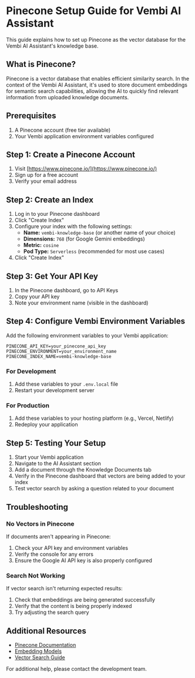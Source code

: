 # Pinecone Setup Guide for Vembi AI Assistant

This guide explains how to set up Pinecone as the vector database for the Vembi AI Assistant's knowledge base.

## What is Pinecone?

Pinecone is a vector database that enables efficient similarity search. In the context of the Vembi AI Assistant, it's used to store document embeddings for semantic search capabilities, allowing the AI to quickly find relevant information from uploaded knowledge documents.

## Prerequisites

1. A Pinecone account (free tier available)
2. Your Vembi application environment variables configured

## Step 1: Create a Pinecone Account

1. Visit [https://www.pinecone.io/](https://www.pinecone.io/)
2. Sign up for a free account
3. Verify your email address

## Step 2: Create an Index

1. Log in to your Pinecone dashboard
2. Click "Create Index"
3. Configure your index with the following settings:
   - **Name:** `vembi-knowledge-base` (or another name of your choice)
   - **Dimensions:** `768` (for Google Gemini embeddings)
   - **Metric:** `cosine`
   - **Pod Type:** `Serverless` (recommended for most use cases)
4. Click "Create Index"

## Step 3: Get Your API Key

1. In the Pinecone dashboard, go to API Keys
2. Copy your API key
3. Note your environment name (visible in the dashboard)

## Step 4: Configure Vembi Environment Variables

Add the following environment variables to your Vembi application:

```env
PINECONE_API_KEY=your_pinecone_api_key
PINECONE_ENVIRONMENT=your_environment_name
PINECONE_INDEX_NAME=vembi-knowledge-base
```

### For Development

1. Add these variables to your `.env.local` file
2. Restart your development server

### For Production

1. Add these variables to your hosting platform (e.g., Vercel, Netlify)
2. Redeploy your application

## Step 5: Testing Your Setup

1. Start your Vembi application
2. Navigate to the AI Assistant section
3. Add a document through the Knowledge Documents tab
4. Verify in the Pinecone dashboard that vectors are being added to your index
5. Test vector search by asking a question related to your document

## Troubleshooting

### No Vectors in Pinecone

If documents aren't appearing in Pinecone:

1. Check your API key and environment variables
2. Verify the console for any errors
3. Ensure the Google AI API key is also properly configured

### Search Not Working

If vector search isn't returning expected results:

1. Check that embeddings are being generated successfully
2. Verify that the content is being properly indexed
3. Try adjusting the search query

## Additional Resources

- [Pinecone Documentation](https://docs.pinecone.io/)
- [Embedding Models](https://docs.pinecone.io/guides/embeddings)
- [Vector Search Guide](https://docs.pinecone.io/guides/vector-search)

For additional help, please contact the development team. 